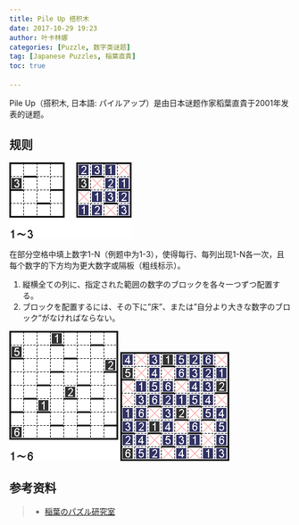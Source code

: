 ```yaml
---
title: Pile Up 搭积木
date: 2017-10-29 19:23
author: 叶卡林娜
categories: [Puzzle, 数字类谜题]
tag: [Japanese Puzzles, 稲葉直貴]
toc: true

---
```


Pile Up（搭积木, 日本語: パイルアップ）是由日本谜题作家稻葉直貴于2001年发表的谜题。

## 规则

![Pile Up小型例题，作者：稲葉直貴](/images/pileup.png)

在部分空格中填上数字1-N（例题中为1-3），使得每行、每列出现1-N各一次，且每个数字的下方均为更大数字或隔板（粗线标示）。


1. 縦横全ての列に、指定された範囲の数字のブロックを各々一つずつ配置する。
2. ブロックを配置するには、その下に”床”、または”自分より大きな数字のブロック”がなければならない。


![Pile Up，作者：稲葉直貴](/images/pileup_e.png)
![Pile Up例题解答](/images/pileup_a.png)

## 参考资料

> - [稲葉のパズル研究室](http://inabapuzzle.com/honkaku/pile.html)